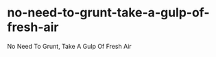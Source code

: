 no-need-to-grunt-take-a-gulp-of-fresh-air
=========================================

No Need To Grunt, Take A Gulp Of Fresh Air
